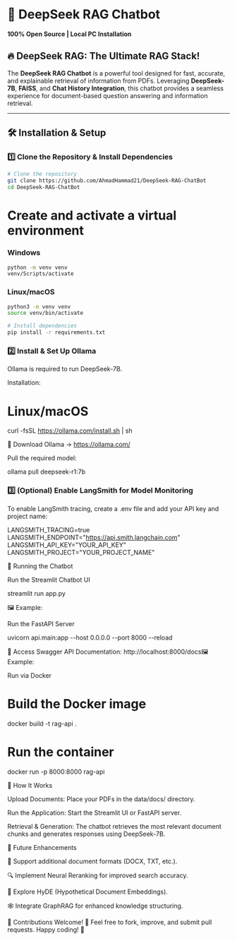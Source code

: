 # 🚀 DeepSeek RAG Chatbot
**100% Open Source | Local PC Installation**

## 🔥 DeepSeek RAG: The Ultimate RAG Stack!

The **DeepSeek RAG Chatbot** is a powerful tool designed for fast, accurate, and explainable retrieval of information from PDFs. Leveraging **DeepSeek-7B**, **FAISS**, and **Chat History Integration**, this chatbot provides a seamless experience for document-based question answering and information retrieval.

---

## 🛠️ Installation & Setup

### 1️⃣ Clone the Repository & Install Dependencies

```bash
# Clone the repository
git clone https://github.com/AhmadHammad21/DeepSeek-RAG-ChatBot
cd DeepSeek-RAG-ChatBot
```

# Create and activate a virtual environment
### Windows
```bash
python -m venv venv
venv/Scripts/activate
```

### Linux/macOS
```bash
python3 -m venv venv
source venv/bin/activate
```

```bash
# Install dependencies
pip install -r requirements.txt
```

### 2️⃣ Install & Set Up Ollama

Ollama is required to run DeepSeek-7B.

Installation:

# Linux/macOS
curl -fsSL https://ollama.com/install.sh | sh

🔗 Download Ollama → https://ollama.com/

Pull the required model:

ollama pull deepseek-r1:7b

### 3️⃣ (Optional) Enable LangSmith for Model Monitoring

To enable LangSmith tracing, create a .env file and add your API key and project name:

LANGSMITH_TRACING=true
LANGSMITH_ENDPOINT="https://api.smith.langchain.com"
LANGSMITH_API_KEY="YOUR_API_KEY"
LANGSMITH_PROJECT="YOUR_PROJECT_NAME"

🚀 Running the Chatbot

Run the Streamlit Chatbot UI

streamlit run app.py

🖼️ Example:



Run the FastAPI Server

uvicorn api.main:app --host 0.0.0.0 --port 8000 --reload

📌 Access Swagger API Documentation: http://localhost:8000/docs🖼️ Example:



Run via Docker

# Build the Docker image
docker build -t rag-api .

# Run the container
docker run -p 8000:8000 rag-api

📌 How It Works

Upload Documents: Place your PDFs in the data/docs/ directory.

Run the Application: Start the Streamlit UI or FastAPI server.

Retrieval & Generation: The chatbot retrieves the most relevant document chunks and generates responses using DeepSeek-7B.

🔮 Future Enhancements

📂 Support additional document formats (DOCX, TXT, etc.).

🔍 Implement Neural Reranking for improved search accuracy.

🤖 Explore HyDE (Hypothetical Document Embeddings).

🕸️ Integrate GraphRAG for enhanced knowledge structuring.

📌 Contributions Welcome! 🚀 Feel free to fork, improve, and submit pull requests. Happy coding! 🎯
